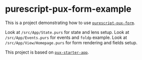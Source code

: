 # purescript-pux-form-example

This is a project demonstrating how to use [`purescript-pux-form`](https://github.com/b123400/purescript-pux-form).

Look at `/src/App/State.purs` for state and lens setup.
Look at `/src/App/Events.purs` for events and `foldp` example.
Look at `/src/App/View/Homepage.purs` for form rendering and fields setup.

This project is based on [`pux-starter-app`](https://github.com/alexmingoia/pux-starter-app).
